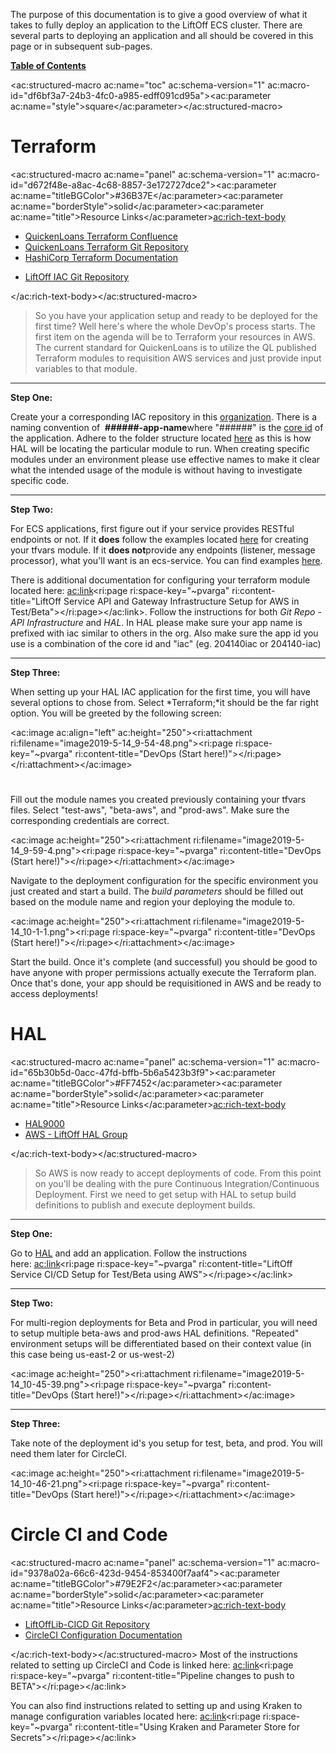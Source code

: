 
The purpose of this documentation is to give a good overview of what it takes to fully deploy an application to the LiftOff ECS cluster. There are several parts to deploying an application and all should be covered in this page or in subsequent sub-pages.



<u><strong>Table of Contents</strong></u>

<ac:structured-macro ac:name="toc" ac:schema-version="1" ac:macro-id="df6bf3a7-24b3-4fc0-a985-edff091cd95a"><ac:parameter ac:name="style">square</ac:parameter></ac:structured-macro>

# **Terraform**
<ac:structured-macro ac:name="panel" ac:schema-version="1" ac:macro-id="d672f48e-a8ac-4c68-8857-3e172727dce2"><ac:parameter ac:name="titleBGColor">#36B37E</ac:parameter><ac:parameter ac:name="borderStyle">solid</ac:parameter><ac:parameter ac:name="title">Resource Links</ac:parameter><ac:rich-text-body><ul><li><a href="https://confluence/display/Cloud/Terraform">QuickenLoans Terraform Confluence</a></li><li><a href="https://git.rockfin.com/terraform">QuickenLoans Terraform Git Repository</a></li><li><a href="https://www.terraform.io/intro/index.html">HashiCorp Terraform Documentation</a></li></ul><ul><li><a href="https://git.rockfin.com/LiftOff-iac">LiftOff IAC Git Repository</a></li></ul></ac:rich-text-body></ac:structured-macro>



> So you have your application setup and ready to be deployed for the first time? Well here's where the whole DevOp's process starts. The first item on the agenda will be to Terraform your resources in AWS. The current standard for QuickenLoans is to utilize the QL published Terraform modules to requisition AWS services and just provide input variables to that module.




* * *

**Step One:**

Create your a corresponding IAC repository in this [organization](https://git.rockfin.com/LiftOff-iac). There is a naming convention of  **######-app-name**where "######" is the [core id](http://core/) of the application. Adhere to the folder structure located [here](https://git.rockfin.com/liftoff-iac/liftoff-iac-template) as this is how HAL will be locating the particular module to run. When creating specific modules under an environment please use effective names to make it clear what the intended usage of the module is without having to investigate specific code.



* * *

**Step Two:**

For ECS applications, first figure out if your service provides RESTful endpoints or not. If it **does** follow the examples located [here](https://git.rockfin.com/terraform/aws-ecs-app-tf/tree/master/modules/ecs-api) for creating your tfvars module. If it **does not**provide any endpoints (listener, message processor), what you'll want is an ecs-service. You can find examples [here](https://git.rockfin.com/terraform/aws-ecs-app-tf/tree/master/modules/ecs-service).

There is additional documentation for configuring your terraform module located here: <ac:link><ri:page ri:space-key="~pvarga" ri:content-title="LiftOff Service API and Gateway Infrastructure Setup for AWS in Test/Beta"></ri:page></ac:link>. Follow the instructions for both *Git Repo - API Infrastructure* and *HAL*. In HAL please make sure your app name is prefixed with iac similar to others in the org. Also make sure the app id you use is a combination of the core id and "iac" (eg. 204140iac or 204140-iac)



* * *

**Step Three:**

When setting up your HAL IAC application for the first time, you will have several options to chose from. Select *Terraform;*it should be the far right option. You will be greeted by the following screen:

<ac:image ac:align="left" ac:height="250"><ri:attachment ri:filename="image2019-5-14_9-54-48.png"><ri:page ri:space-key="~pvarga" ri:content-title="DevOps (Start here!)"></ri:page></ri:attachment></ac:image>



# 


# 


# 


# 


# 




Fill out the module names you created previously containing your tfvars files. Select "test-aws", "beta-aws", and "prod-aws". Make sure the corresponding credentials are correct.

<ac:image ac:height="250"><ri:attachment ri:filename="image2019-5-14_9-59-4.png"><ri:page ri:space-key="~pvarga" ri:content-title="DevOps (Start here!)"></ri:page></ri:attachment></ac:image>

Navigate to the deployment configuration for the specific environment you just created and start a build. The *build parameters* should be filled out based on the module name and region your deploying the module to.

<ac:image ac:height="250"><ri:attachment ri:filename="image2019-5-14_10-1-1.png"><ri:page ri:space-key="~pvarga" ri:content-title="DevOps (Start here!)"></ri:page></ri:attachment></ac:image>

Start the build. Once it's complete (and successful) you should be good to have anyone with proper permissions actually execute the Terraform plan. Once that's done, your app should be requisitioned in AWS and be ready to access deployments!



# **HAL**
<ac:structured-macro ac:name="panel" ac:schema-version="1" ac:macro-id="65b30b5d-0acc-47fd-bffb-5b6a5423b3f9"><ac:parameter ac:name="titleBGColor">#FF7452</ac:parameter><ac:parameter ac:name="borderStyle">solid</ac:parameter><ac:parameter ac:name="title">Resource Links</ac:parameter><ac:rich-text-body><ul><li><a href="https://hal9000.rockfin.com/">HAL9000</a></li><li><a href="https://hal9000.rockfin.com/groups/87">AWS - LiftOff HAL Group</a></li></ul></ac:rich-text-body></ac:structured-macro>



> So AWS is now ready to accept deployments of code. From this point on you'll be dealing with the pure Continuous Integration/Continuous Deployment. First we need to get setup with HAL to setup build definitions to publish and execute deployment builds.




* * *

**Step One:**

Go to [HAL](https://hal9000.rockfin.com/applications) and add an application. Follow the instructions here: <ac:link><ri:page ri:space-key="~pvarga" ri:content-title="LiftOff Service CI/CD Setup for Test/Beta using AWS"></ri:page></ac:link>



* * *

**Step Two:**

For multi-region deployments for Beta and Prod in particular, you will need to setup multiple beta-aws and prod-aws HAL definitions. "Repeated" environment setups will be differentiated based on their context value (in this case being us-east-2 or us-west-2)

<ac:image ac:height="250"><ri:attachment ri:filename="image2019-5-14_10-45-39.png"><ri:page ri:space-key="~pvarga" ri:content-title="DevOps (Start here!)"></ri:page></ri:attachment></ac:image>



* * *

**Step Three:**

Take note of the deployment id's you setup for test, beta, and prod. You will need them later for CircleCI.

<ac:image ac:height="250"><ri:attachment ri:filename="image2019-5-14_10-46-21.png"><ri:page ri:space-key="~pvarga" ri:content-title="DevOps (Start here!)"></ri:page></ri:attachment></ac:image>



# **Circle CI and Code**
<ac:structured-macro ac:name="panel" ac:schema-version="1" ac:macro-id="9378a02a-66c6-423d-9454-853400f7aaf4"><ac:parameter ac:name="titleBGColor">#79E2F2</ac:parameter><ac:parameter ac:name="borderStyle">solid</ac:parameter><ac:parameter ac:name="title">Resource Links</ac:parameter><ac:rich-text-body><ul><li><a href="https://git.rockfin.com/LiftOff/liftofflib-cicd">LiftOffLib-CICD Git Repository</a></li><li><a href="https://circleci.com/docs/2.0/configuration-reference/">CircleCI Configuration Documentation</a></li></ul></ac:rich-text-body></ac:structured-macro>
Most of the instructions related to setting up CircleCI and Code is linked here: <ac:link><ri:page ri:space-key="~pvarga" ri:content-title="Pipeline changes to push to BETA"></ri:page></ac:link>



You can also find instructions related to setting up and using Kraken to manage configuration variables located here: <ac:link><ri:page ri:space-key="~pvarga" ri:content-title="Using Kraken and Parameter Store for Secrets"></ri:page></ac:link>


